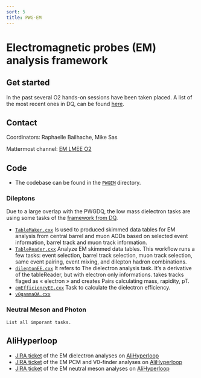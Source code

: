 ```yaml
---
sort: 5
title: PWG-EM
---
```


# Electromagnetic probes (EM) analysis framework

## Get started
In the past several O2 hands-on sessions have been taken placed. A list of the most recent ones in DQ, can be found [here](pwgdq.md#get-started).

## Contact
Coordinators: Raphaelle Bailhache, Mike Sas

Mattermost channel: [EM LMEE O2](https://mattermost.web.cern.ch/alice/channels/em-lmee-o2)

## Code
  - The codebase can be found in the
[`PWGEM`](https://github.com/AliceO2Group/O2Physics/tree/master/PWGEM) directory.

### Dileptons
Due to a large overlap with the PWGDQ, the low mass dielectron tasks are using some tasks of the [framework from DQ](pwgdq.md#code).

* [`TableMaker.cxx`](https://github.com/AliceO2Group/O2Physics/blob/master/PWGDQ/TableProducer/tableMaker.cxx) Is used to produced skimmed data tables for EM analysis from central barrel and muon AODs based on selected event information, barrel track and muon track information.
* [`TableReader.cxx`](https://github.com/AliceO2Group/O2Physics/blob/master/PWGDQ/Tasks/tableReader.cxx) Analyze EM skimmed data tables. This workflow runs a few tasks: event selection, barrel track selection, muon track selection, same event pairing, event mixing, and dilepton hadron combinations.
* [`dileptonEE.cxx`](https://github.com/AliceO2Group/O2Physics/blob/master/PWGEM/Dilepton/Tasks/dileptonEE.cxx) It refers to The dielectron analysis task. It’s a derivative of the tableReader, but with electron only informations.  takes tracks flaged as « electron » and creates Pairs calculating mass, rapidity, pT.
* [`emEfficiencyEE.cxx`](https://github.com/AliceO2Group/O2Physics/blob/master/PWGEM/Dilepton/Tasks/emEfficiencyEE.cxx) Task to calculate the dielectron efficiency.
* [`v0gammaQA.cxx`](https://github.com/AliceO2Group/O2Physics/blob/master/PWGEM/Dilepton/Tasks/v0gammaQA.cxx)

### Neutral Meson and Photon

```todo
List all imporant tasks.
```

## AliHyperloop

- [JIRA ticket](https://alice.its.cern.ch/jira/browse/PWGEM-2)
of the EM dielectron analyses on [AliHyperloop](https://alimonitor.cern.ch/hyperloop/user#analysis-50501)
- [JIRA ticket](https://alice.its.cern.ch/jira/browse/PWGEM-6)
of the EM PCM and V0-finder analyses on [AliHyperloop](https://alimonitor.cern.ch/hyperloop/view-analysis/50539)
- [JIRA ticket](https://alice.its.cern.ch/jira/browse/PWGEM-3)
of the EM neutral meson analyses on [AliHyperloop](https://alimonitor.cern.ch/hyperloop/view-analysis/50508)